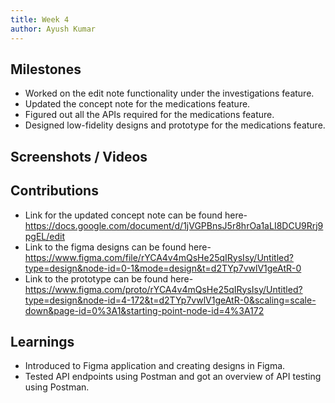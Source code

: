 ```yaml
---
title: Week 4
author: Ayush Kumar
---
```


## Milestones
- Worked on the edit note functionality under the investigations feature.
- Updated the concept note for the medications feature.
- Figured out all the APIs required for the medications feature.
- Designed low-fidelity designs and prototype for the medications feature.

## Screenshots / Videos 

## Contributions

- Link for the updated concept note can be found here- https://docs.google.com/document/d/1jVGPBnsJ5r8hrOa1aLI8DCU9Rrj9pgEL/edit
- Link to the figma designs can be found here- https://www.figma.com/file/rYCA4v4mQsHe25qIRysIsy/Untitled?type=design&node-id=0-1&mode=design&t=d2TYp7vwlV1geAtR-0
- Link to the prototype can be found here- https://www.figma.com/proto/rYCA4v4mQsHe25qIRysIsy/Untitled?type=design&node-id=4-172&t=d2TYp7vwlV1geAtR-0&scaling=scale-down&page-id=0%3A1&starting-point-node-id=4%3A172

## Learnings
- Introduced to Figma application and creating designs in Figma.
- Tested API endpoints using Postman and got an overview of API testing using Postman.